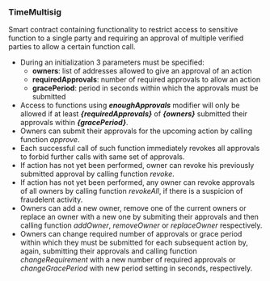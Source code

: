 ### TimeMultisig
Smart contract containing functionality to restrict access to 
sensitive function to a single party and requiring an approval of multiple 
verified parties to allow a certain function call.
- During an initialization 3 parameters must be specified:
  - **owners**: list of addresses allowed to give an approval of an action
  - **requiredApprovals**: number of required approvals to allow an action
  - **gracePeriod**: period in seconds within which the approvals must be submitted
- Access to functions using **_enoughApprovals_** modifier will only be allowed
if at least **_{requiredApprovals}_** of **_{owners}_** submitted their 
approvals within **_{gracePeriod}_**.
- Owners can submit their approvals for the upcoming action by calling function _approve_.
- Each successful call of such function immediately revokes all approvals to
forbid further calls with same set of approvals.
- If action has not yet been performed, owner can revoke his previously submitted approval
by calling function _revoke_.
- If action has not yet been performed, any owner can revoke approvals of all owners 
by calling function _revokeAll_, if there is a suspicion of fraudelent activity.
- Owners can add a new owner, remove one of the current owners or 
replace an owner with a new one by submiting their approvals and then calling 
 function _addOwner_, _removeOwner_ or _replaceOwner_ respectively.
- Owners can change required number of approvals or grace period within which they must be submitted 
for each subsequent action by, again, submitting their approvals and calling function 
_changeRequirement_ with a new number of required approvals or _changeGracePeriod_ with
new period setting in seconds, respectively.